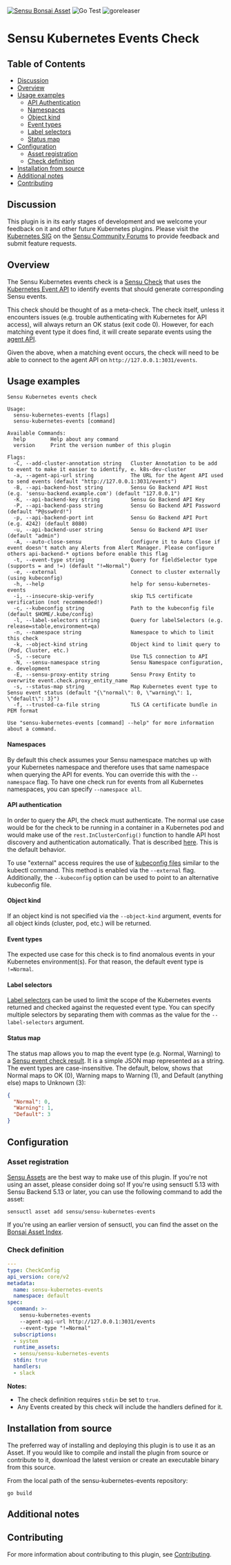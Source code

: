 [![Sensu Bonsai Asset](https://img.shields.io/badge/Bonsai-Download%20Me-brightgreen.svg?colorB=89C967&logo=sensu)](https://bonsai.sensu.io/assets/sensu/sensu-kubernetes-events)
![Go Test](https://github.com/sensu/sensu-kubernetes-events/workflows/Go%20Test/badge.svg)
![goreleaser](https://github.com/sensu/sensu-kubernetes-events/workflows/goreleaser/badge.svg)

# Sensu Kubernetes Events Check

## Table of Contents
- [Discussion](#discussion)
- [Overview](#overview)
- [Usage examples](#usage-examples)
  - [API Authentication](#api-authentication)
  - [Namespaces](#namespaces)
  - [Object kind](#object-kind)
  - [Event types](#event-types)
  - [Label selectors](#label-selectors)
  - [Status map](#status-map)
- [Configuration](#configuration)
  - [Asset registration](#asset-registration)
  - [Check definition](#check-definition)
- [Installation from source](#installation-from-source)
- [Additional notes](#additional-notes)
- [Contributing](#contributing)

## Discussion

This plugin is in its early stages of development and we welcome your feedback on
it and other future Kubernetes plugins.  Please visit the [Kubernetes SIG][11] on the
[Sensu Community Forums][12] to provide feedback and submit feature requests.

## Overview

The Sensu Kubernetes events check is a [Sensu Check][2] that uses the
[Kubernetes Event API][5] to identify events that should generate corresponding
Sensu events.

This check should be thought of as a meta-check.  The check itself, unless it
encounters issues (e.g. trouble authenticating with Kubernetes for API access),
will always return an OK status (exit code 0).  However, for each matching event
type it does find, it will create separate events using the [agent API][6].

Given the above, when a matching event occurs, the check will need to be able
to connect to the agent API on `http://127.0.0.1:3031/events`.

## Usage examples
```
Sensu Kubernetes events check

Usage:
  sensu-kubernetes-events [flags]
  sensu-kubernetes-events [command]

Available Commands:
  help        Help about any command
  version     Print the version number of this plugin

Flags:
  -C, --add-cluster-annotation string   Cluster Annotation to be add to event to make it easier to identify, e. k8s-dev-cluster
  -a, --agent-api-url string            The URL for the Agent API used to send events (default "http://127.0.0.1:3031/events")
  -B, --api-backend-host string         Sensu Go Backend API Host (e.g. 'sensu-backend.example.com') (default "127.0.0.1")
  -K, --api-backend-key string          Sensu Go Backend API Key
  -P, --api-backend-pass string         Sensu Go Backend API Password (default "P@ssw0rd!")
  -p, --api-backend-port int            Sensu Go Backend API Port (e.g. 4242) (default 8080)
  -u, --api-backend-user string         Sensu Go Backend API User (default "admin")
  -A, --auto-close-sensu                Configure it to Auto Close if event doesn't match any Alerts from Alert Manager. Please configure others api-backend-* options before enable this flag
  -t, --event-type string               Query for fieldSelector type (supports = and !=) (default "!=Normal")
  -e, --external                        Connect to cluster externally (using kubeconfig)
  -h, --help                            help for sensu-kubernetes-events
  -i, --insecure-skip-verify            skip TLS certificate verification (not recommended!)
  -c, --kubeconfig string               Path to the kubeconfig file (default $HOME/.kube/config)
  -l, --label-selectors string          Query for labelSelectors (e.g. release=stable,environment=qa)
  -n, --namespace string                Namespace to which to limit this check
  -k, --object-kind string              Object kind to limit query to (Pod, Cluster, etc.)
  -S, --secure                          Use TLS connection to API
  -N, --sensu-namespace string          Sensu Namespace configuration, e. development
  -E, --sensu-proxy-entity string       Sensu Proxy Entity to overwrite event.check.proxy_entity_name
  -s, --status-map string               Map Kubernetes event type to Sensu event status (default "{\"normal\": 0, \"warning\": 1, \"default\": 3}")
  -f, --trusted-ca-file string          TLS CA certificate bundle in PEM format

Use "sensu-kubernetes-events [command] --help" for more information about a command.

```
#### Namespaces
By default this check assumes your Sensu namespace matches up with your
Kubernetes namespace and therefore uses that same namespace when querying
the API for events.  You can override this with the `--namespace` flag.
To have one check run for events from all Kubernetes namespaces, you can
specify `--namespace all`.

#### API authentication
In order to query the API, the check must authenticate.  The normal use case
would be for the check to be running in a container in a Kubernetes pod and
would make use of the `rest.InClusterConfig()` function to handle API host
discovery and authentication automatically.  That is described [here][8].
This is the default behavior.

To use "external" access requires the use of [kubeconfig files][9] similar to the
kubectl command.  This method is enabled via the `--external` flag.  Additionally,
the `--kubeconfig` option can be used to point to an alternative kubeconfig file.

#### Object kind
If an object kind is not specified via the `--object-kind` argument, events for
all object kinds (cluster, pod, etc.) will be returned.

#### Event types
The expected use case for this check is to find anomalous events in your
Kubernetes environment(s).  For that reason, the default event type is
`!=Normal`.

#### Label selectors
[Label selectors][10] can be used to limit the scope of the Kubernetes events
returned and checked against the requested event type.  You can specify multiple
selectors by separating them with commas as the value for the
`--label-selectors` argument.

#### Status map
The status map allows you to map the event type (e.g. Normal, Warning) to a
[Sensu event check result][7].  It is a simple JSON map represented as a string.
The event types are case-insensitive.  The default, below, shows that Normal
maps to OK (0), Warning maps to Warning (1), and Default (anything else) maps to
 Unknown (3):
```JSON
{
  "Normal": 0,
  "Warning": 1,
  "Default": 3
}
```
## Configuration

### Asset registration

[Sensu Assets][3] are the best way to make use of this plugin. If you're not
using an asset, please consider doing so! If you're using sensuctl 5.13 with
Sensu Backend 5.13 or later, you can use the following command to add the asset:

```
sensuctl asset add sensu/sensu-kubernetes-events
```

If you're using an earlier version of sensuctl, you can find the asset on the
[Bonsai Asset Index][4].

### Check definition

```yml
---
type: CheckConfig
api_version: core/v2
metadata:
  name: sensu-kubernetes-events
  namespace: default
spec:
  command: >-
    sensu-kubernetes-events
    --agent-api-url http://127.0.0.1:3031/events
    --event-type "!=Normal"
  subscriptions:
  - system
  runtime_assets:
  - sensu/sensu-kubernetes-events
  stdin: true
  handlers:
  - slack
```
**Notes:**
* The check definition requires `stdin` be set to `true`.
* Any Events created by this check will include the handlers defined for it.

## Installation from source

The preferred way of installing and deploying this plugin is to use it as an
Asset. If you would like to compile and install the plugin from source or
contribute to it, download the latest version or create an executable binary
from this source.

From the local path of the sensu-kubernetes-events repository:

```
go build
```

## Additional notes

## Contributing

For more information about contributing to this plugin, see [Contributing][1].

[1]: https://github.com/sensu/sensu-go/blob/master/CONTRIBUTING.md
[2]: https://docs.sensu.io/sensu-go/latest/reference/checks/
[3]: https://docs.sensu.io/sensu-go/latest/reference/assets/
[4]: https://bonsai.sensu.io/assets/sensu/sensu-kubernetes-events
[5]: https://kubernetes.io/docs/reference/generated/kubernetes-api/v1.18/#event-v1-core
[6]: https://docs.sensu.io/sensu-go/latest/reference/agent/#create-monitoring-events-using-the-agent-api
[7]: https://docs.sensu.io/sensu-go/latest/reference/checks/#check-result-specification
[8]: https://kubernetes.io/docs/tasks/administer-cluster/access-cluster-api/#accessing-the-api-from-within-a-pod
[9]: https://kubernetes.io/docs/concepts/configuration/organize-cluster-access-kubeconfig/
[10]: https://kubernetes.io/docs/concepts/overview/working-with-objects/labels/
[11]: https://discourse.sensu.io/g/sig_kubernetes
[12]: https://discourse.sensu.io/
